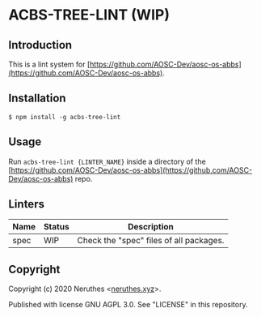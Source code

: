 # ACBS-TREE-LINT (WIP)

## Introduction

This is a lint system for [https://github.com/AOSC-Dev/aosc-os-abbs](https://github.com/AOSC-Dev/aosc-os-abbs).

## Installation

```
$ npm install -g acbs-tree-lint
```

## Usage

Run `acbs-tree-lint {LINTER_NAME}` inside a directory of the [https://github.com/AOSC-Dev/aosc-os-abbs](https://github.com/AOSC-Dev/aosc-os-abbs) repo.

## Linters

| Name              | Status        | Description |
| ----------------- | ------------- | ----------- |
| spec              | WIP           | Check the "spec" files of all packages.

## Copyright

Copyright (c) 2020 Neruthes <[neruthes.xyz](https://neruthes.xyz)>.

Published with license GNU AGPL 3.0. See "LICENSE" in this repository.
